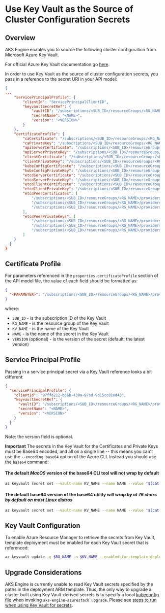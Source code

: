 # Use Key Vault as the Source of Cluster Configuration Secrets

## Overview

AKS Engine enables you to source the following cluster configuration from Microsoft Azure Key Vault.

For official Azure Key Vault documentation go [here](https://docs.microsoft.com/en-us/azure/key-vault/basic-concepts).

In order to use Key Vault as the source of cluster configuration secrets, you pass in a reference to the secret URI in your API model:


```json
{
...
    "servicePrincipalProfile": {
        "clientId": "ServicePrincipalClientID",
        "keyvaultSecretRef": {
            "vaultID": "/subscriptions/<SUB_ID>/resourceGroups/<RG_NAME>/providers/Microsoft.KeyVault/vaults/<KV_NAME>",
            "secretName": "<NAME>",
            "version": "<VERSION>"
        }
    },
    "certificateProfile": {
        "caCertificate": "/subscriptions/<SUB_ID>/resourceGroups/<RG_NAME>/providers/Microsoft.KeyVault/vaults/<KV_NAME>/secrets/<CA_CRT_NAME>",
        "caPrivateKey": "/subscriptions/<SUB_ID>/resourceGroups/<RG_NAME>/providers/Microsoft.KeyVault/vaults/<KV_NAME>/secrets/<CA_KEY_NAME>",
        "apiServerCertificate": "/subscriptions/<SUB_ID>/resourceGroups/<RG_NAME>/providers/Microsoft.KeyVault/vaults/<KV_NAME>/secrets/<APISERVER_CRT_NAME>",
        "apiServerPrivateKey": "/subscriptions/<SUB_ID>/resourceGroups/<RG_NAME>/providers/Microsoft.KeyVault/vaults/<KV_NAME>/secrets/<APISERVER_KEYNAME>",
        "clientCertificate": "/subscriptions/<SUB_ID>/resourceGroups/<RG_NAME>/providers/Microsoft.KeyVault/vaults/<KV_NAME>/secrets/<CLIENT_CRT_NAME>",
        "clientPrivateKey": "/subscriptions/<SUB_ID>/resourceGroups/<RG_NAME>/providers/Microsoft.KeyVault/vaults/<KV_NAME>/secrets/<CLIENT_KEY_NAME>",
        "kubeConfigCertificate": "/subscriptions/<SUB_ID>/resourceGroups/<RG_NAME>/providers/Microsoft.KeyVault/vaults/<KV_NAME>/secrets/<KUBE_CRT_NAME>",
        "kubeConfigPrivateKey": "/subscriptions/<SUB_ID>/resourceGroups/<RG_NAME>/providers/Microsoft.KeyVault/vaults/<KV_NAME>/secrets/<KUBE_KEY_NAME>",
        "etcdServerCertificate": "/subscriptions/<SUB_ID>/resourceGroups/<RG_NAME>/providers/Microsoft.KeyVault/vaults/<KV_NAME>/secrets/<ETCDSERVER_CRT_NAME>",
        "etcdServerPrivateKey": "/subscriptions/<SUB_ID>/resourceGroups/<RG_NAME>/providers/Microsoft.KeyVault/vaults/<KV_NAME>/secrets/<ETCDSERVER_KEY_NAME>",
        "etcdClientCertificate": "/subscriptions/<SUB_ID>/resourceGroups/<RG_NAME>/providers/Microsoft.KeyVault/vaults/<KV_NAME>/secrets/<ETCDCLIENT_CRT_NAME>",
        "etcdClientPrivateKey": "/subscriptions/<SUB_ID>/resourceGroups/<RG_NAME>/providers/Microsoft.KeyVault/vaults/<KV_NAME>/secrets/<ETCDCLIENT_KEY_NAME>",
        "etcdPeerCertificates": [
            "/subscriptions/<SUB_ID>/resourceGroups/<RG_NAME>/providers/Microsoft.KeyVault/vaults/<KV_NAME>/secrets/<ETCDPEER0_CRT_NAME>",
            "/subscriptions/<SUB_ID>/resourceGroups/<RG_NAME>/providers/Microsoft.KeyVault/vaults/<KV_NAME>/secrets/<ETCDPEER1_CRT_NAME>",
            "/subscriptions/<SUB_ID>/resourceGroups/<RG_NAME>/providers/Microsoft.KeyVault/vaults/<KV_NAME>/secrets/<ETCDPEER2_CRT_NAME>"
        ],
        "etcdPeerPrivateKeys": [
            "/subscriptions/<SUB_ID>/resourceGroups/<RG_NAME>/providers/Microsoft.KeyVault/vaults/<KV_NAME>/secrets/<ETCDPEER0_KEY_NAME>",
            "/subscriptions/<SUB_ID>/resourceGroups/<RG_NAME>/providers/Microsoft.KeyVault/vaults/<KV_NAME>/secrets/<ETCDPEER1_KEY_NAME>",
            "/subscriptions/<SUB_ID>/resourceGroups/<RG_NAME>/providers/Microsoft.KeyVault/vaults/<KV_NAME>/secrets/<ETCDPEER2_KEY_NAME>"
        ]
    }
  }
}
```

## Certificate Profile

For parameters referenced in the `properties.certificateProfile` section of the API model file, the value of each field should be formatted as:

```json
{
  "<PARAMETER>": "/subscriptions/<SUB_ID>/resourceGroups/<RG_NAME>/providers/Microsoft.KeyVault/vaults/<KV_NAME>/secrets/<NAME>[/<VERSION>]"
}
```

where:

* `SUB_ID` - is the subscription ID of the Key Vault
* `RG_NAME` - is the resource group of the Key Vault
* `KV_NAME` - is the name of the Key Vault
* `NAME` - is the name of the secret in the Key Vault
* `VERSION` (optional) - is the version of the secret (default: the latest version)

## Service Principal Profile

Passing in a service principal secret via a Key Vault reference looks a bit different:

```json
{
  "servicePrincipalProfile": {
    "clientId": "97ffd212-b56b-430a-97bd-9d15cc01ed43",
    "keyvaultSecretRef": {
      "vaultID": "/subscriptions/<SUB_ID>/resourceGroups/<RG_NAME>/providers/Microsoft.KeyVault/vaults/<KV_NAME>",
      "secretName": "<NAME>",
      "version": "<VERSION>"
    }
  }
}
```

Note: the version field is optional.

**Important** The secrets in the Key Vault for the Certificates and Private Keys must be Base64 encoded, and all on a single line -- this means you can't use the `--encoding base64` option of the Azure CLI. Instead you should use the `base64` command:

#### The default _MacOS_ version of the base64 CLI tool will not wrap by default
```sh
az keyvault secret set --vault-name KV_NAME --name NAME --value "$(cat ca.crt | base64 --break=0)"
```

#### The default base64 version of the base64 utility _will wrap by at 76 chars by default on most Linux distros_
```sh
az keyvault secret set --vault-name KV_NAME --name NAME --value "$(cat ca.crt | base64 --wrap=0)"
```

## Key Vault Configuration

To enable Azure Resource Manager to retrieve the secrets from Key Vault, template deployment must be enabled for each Key Vault secret that is referenced:

```sh
az keyvault update -g $RG_NAME -n $KV_NAME --enabled-for-template-deployment
```

## Upgrade Considerations

AKS Engine is currently unable to read Key Vault secrets specified by the paths in the deployment ARM template. Thus, the only way to upgrade a cluster built using Key Vault-derived secrets is to specify a local [kubeconfig file](https://kubernetes.io/docs/concepts/configuration/organize-cluster-access-kubeconfig/) when invoking `aks-engine-azurestack upgrade`. Please see [steps to run when using Key Vault for secrets](./upgrade.md#steps-to-run-when-using-Key-Vault-for-secrets).
